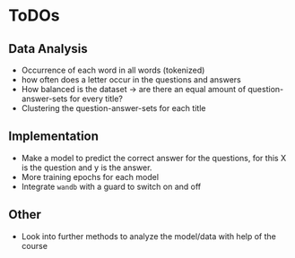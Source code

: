 # ToDOs

## Data Analysis

- Occurrence of each word in all words (tokenized)
- how often does a letter occur in the questions and answers
- How balanced is the dataset -> are there an equal amount of question-answer-sets for every title?
- Clustering the question-answer-sets for each title


## Implementation

- Make a model to predict the correct answer for the questions, for this X is the question and y is the answer.
- More training epochs for each model
- Integrate ```wandb``` with a guard to switch on and off

## Other

- Look into further methods to analyze the model/data with help of the course